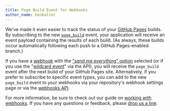 ```yaml
---
title: Page Build Event for Webhooks
author_name: benbalter
---
```


We've made it even easier to track the status of your [GitHub Pages](http://pages.github.com/) builds. By subscribing to the new [`page_build`](/v3/activity/events/types/#pagebuildevent) event, your application will receive an event payload containing the results of each build. (As always, these builds occur automatically following each push to a GitHub Pages-enabled branch.)

If you have a [webhook](/webhooks/) with the ["send me everything" option](https://github.com/blog/1778-webhooks-level-up) selected (or if you use the "[wildcard event](/changes/2014-02-24-wildcard-event-for-webhooks/)" via the API), you will receive the `page_build` event after the next build of your GitHub Pages site. Alternatively, if you prefer to subscribe to specific event types, you can add to the new `page_build` event to your webhooks via your repository's webhook settings page or via the [webhooks API](/v3/repos/hooks/).

For more information, be sure to check out our guide on [working with webhooks](/webhooks/). If you have any questions or feedback, please [drop us a line][contact].

[contact]: https://github.com/contact?form%5Bsubject%5D=API+Page+Build+Event
